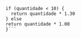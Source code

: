 ```function calculaPrecoTotal(quantidade) {
if (quantidade < 10) {
  return quantidade * 1.30
} else  
return quantidade * 1.00
}```